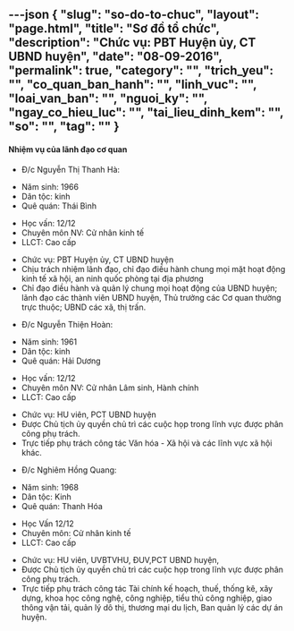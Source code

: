 ---json
{
    "slug": "so-do-to-chuc",
    "layout": "page.html",
    "title": "Sơ đồ tổ chức",
    "description": "Chức vụ: PBT Huyện ủy, CT UBND huyện",
    "date": "08-09-2016",
    "permalink": true,
    "category": "",
    "trich_yeu": "",
    "co_quan_ban_hanh": "",
    "linh_vuc": "",
    "loai_van_ban": "",
    "nguoi_ky": "",
    "ngay_co_hieu_luc": "",
    "tai_lieu_dinh_kem": "",
    "so": "",
    "tag": ""
}
---
#### Nhiệm vụ của lãnh đạo cơ quan
* Đ/c Nguyễn Thị Thanh Hà:
- Năm sinh: 1966
- Dân tộc: kinh
- Quê quán: Thái Bình
+ Học vấn: 12/12
+ Chuyên môn NV: Cử nhân kinh tế
+ LLCT: Cao cấp​
- Chức vụ: PBT Huyện ủy, CT UBND huyện
- Chịu trách nhiệm lãnh đạo, chỉ đạo điều hành chung mọi mặt hoạt động kinh tế xã hội, an ninh quốc phòng tại địa phương
- Chỉ đạo điều hành và quản lý chung mọi hoạt động của UBND huyện; lãnh đạo các thành viên UBND huyện, Thủ trưởng các Cơ quan thường trực thuộc; UBND các xã, thị trấn.

* Đ/c Nguyễn Thiện Hoàn:
- Năm sinh: 1961
- Dân tộc: kinh
- Quê quán: Hải Dương
+ Học vấn: 12/12
+ Chuyên môn NV: Cử nhân Lâm sinh, Hành chính
+ LLCT: Cao cấp
- Chức vụ: HU viên, PCT UBND huyện
- Được Chủ tịch ủy quyền chủ trì các cuộc họp trong lĩnh vực được phân công phụ trách.
- Trực tiếp phụ trách công tác Văn hóa - Xã hội và các lĩnh vực xã hội khác.
* Đ/c Nghiêm Hồng Quang:
- Năm sinh: 1968
- Dân tộc: Kinh
- Quê quán: Thanh Hóa
+ Học Vấn 12/12
+ Chuyên môn: Cử nhân kinh tế
+ LLCT: Cao cấp
- Chức vụ: HU viên, UVBTVHU, ĐUV,PCT UBND huyện,
- Được Chủ tịch ủy quyền chủ trì các cuộc họp trong lĩnh vực được phân công phụ trách.
- Trực tiếp phụ trách công tác Tài chính kế hoạch, thuế, thống kê, xây dựng, khoa học công nghệ, công nghiệp, tiểu thủ công nghiệp, giao thông vận tải, quản lý dô thị, thương mại du lịch, Ban quản lý các dự án huyện.